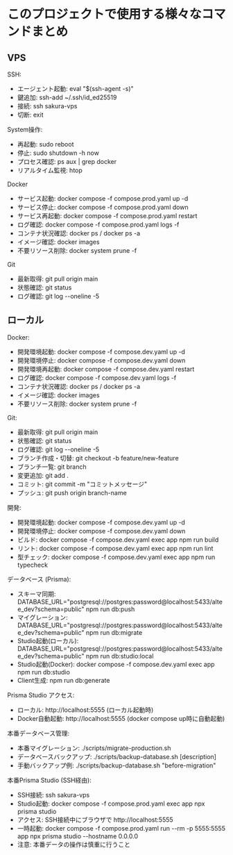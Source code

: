 # このプロジェクトで使用する様々なコマンドまとめ

## VPS

SSH:
  - エージェント起動: eval "$(ssh-agent -s)"
  - 鍵追加: ssh-add ~/.ssh/id_ed25519
  - 接続: ssh sakura-vps
  - 切断: exit

System操作:
  - 再起動: sudo reboot
  - 停止: sudo shutdown -h now
  - プロセス確認: ps aux | grep docker
  - リアルタイム監視: htop

Docker
  - サービス起動: docker compose -f compose.prod.yaml up -d
  - サービス停止: docker compose -f compose.prod.yaml down
  - サービス再起動: docker compose -f compose.prod.yaml restart
  - ログ確認: docker compose -f compose.prod.yaml logs -f
  - コンテナ状況確認: docker ps / docker ps -a
  - イメージ確認: docker images
  - 不要リソース削除: docker system prune -f

Git
  - 最新取得: git pull origin main
  - 状態確認: git status
  - ログ確認: git log --oneline -5

## ローカル

Docker:
  - 開発環境起動: docker compose -f compose.dev.yaml up -d
  - 開発環境停止: docker compose -f compose.dev.yaml down
  - 開発環境再起動: docker compose -f compose.dev.yaml restart
  - ログ確認: docker compose -f compose.dev.yaml logs -f
  - コンテナ状況確認: docker ps / docker ps -a
  - イメージ確認: docker images
  - 不要リソース削除: docker system prune -f

Git:
  - 最新取得: git pull origin main
  - 状態確認: git status
  - ログ確認: git log --oneline -5
  - ブランチ作成・切替: git checkout -b feature/new-feature
  - ブランチ一覧: git branch
  - 変更追加: git add .
  - コミット: git commit -m "コミットメッセージ"
  - プッシュ: git push origin branch-name

開発:
  - 開発環境起動: docker compose -f compose.dev.yaml up -d
  - 開発環境停止: docker compose -f compose.dev.yaml down
  - ビルド: docker compose -f compose.dev.yaml exec app npm run build
  - リント: docker compose -f compose.dev.yaml exec app npm run lint
  - 型チェック: docker compose -f compose.dev.yaml exec app npm run typecheck

データベース (Prisma):
  - スキーマ同期: DATABASE_URL="postgresql://postgres:password@localhost:5433/altee_dev?schema=public" npm run db:push
  - マイグレーション: DATABASE_URL="postgresql://postgres:password@localhost:5433/altee_dev?schema=public" npm run db:migrate
  - Studio起動(ローカル): DATABASE_URL="postgresql://postgres:password@localhost:5433/altee_dev?schema=public" npm run db:studio:local
  - Studio起動(Docker): docker compose -f compose.dev.yaml exec app npm run db:studio
  - Client生成: npm run db:generate

Prisma Studio アクセス:
  - ローカル: http://localhost:5555 (ローカル起動時)
  - Docker自動起動: http://localhost:5555 (docker compose up時に自動起動)

本番データベース管理:
  - 本番マイグレーション: ./scripts/migrate-production.sh
  - データベースバックアップ: ./scripts/backup-database.sh [description]
  - 手動バックアップ例: ./scripts/backup-database.sh "before-migration"

本番Prisma Studio (SSH経由):
  - SSH接続: ssh sakura-vps
  - Studio起動: docker compose -f compose.prod.yaml exec app npx prisma studio
  - アクセス: SSH接続中にブラウザで http://localhost:5555
  - 一時起動: docker compose -f compose.prod.yaml run --rm -p 5555:5555 app npx prisma studio --hostname 0.0.0.0
  - 注意: 本番データの操作は慎重に行うこと